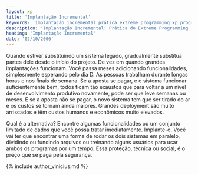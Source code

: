 ```yaml
---
layout: xp
title: 'Implantação Incremental'
keywords: 'implantação incremental prática extreme programming xp programação extrema'
description: 'Implantação Incremental: Prática do Extreme Programming (XP)'
heading: 'Implantação Incremental'
date: '02/10/2006'
---
```


Quando estiver substituindo um sistema legado, gradualmente substitua partes dele desde o início do projeto. De vez em quando grandes implantações funcionam. Você passa meses adicionando funcionalidades, simplesmente esperando pelo dia D. As pessoas trabalham durante longas horas e nos finais de semana. Se a aposta se pagar, e o sistema funcionar suficientemente bem, todos ficam tão exaustos que para voltar a um nível de desenvolvimento produtivo novamente, pode ser que leve semanas ou meses. E se a aposta não se pagar, o novo sistema tem que ser tirado do ar e os custos se tornam ainda maiores. Grandes deployment são muito arriscados e têm custos humanos e econômicos muito elevados.

Qual é a alternativa? Encontre algumas funcionalidades ou um conjunto limitado de dados que você possa tratar imediatamente. Implante-o. Você vai ter que encontrar uma forma de rodar os dois sistemas em paralelo, dividindo ou fundindo arquivos ou treinando alguns usuários para usar ambos os programas por um tempo. Essa proteção, técnica ou social, é o preço que se paga pela segurança.

{% include author_vinicius.md %}